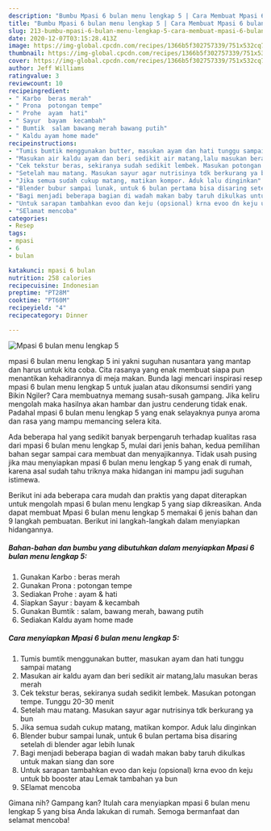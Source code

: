 ```yaml
---
description: "Bumbu Mpasi 6 bulan menu lengkap 5 | Cara Membuat Mpasi 6 bulan menu lengkap 5 Yang Lezat Sekali"
title: "Bumbu Mpasi 6 bulan menu lengkap 5 | Cara Membuat Mpasi 6 bulan menu lengkap 5 Yang Lezat Sekali"
slug: 213-bumbu-mpasi-6-bulan-menu-lengkap-5-cara-membuat-mpasi-6-bulan-menu-lengkap-5-yang-lezat-sekali
date: 2020-12-07T03:15:28.413Z
image: https://img-global.cpcdn.com/recipes/1366b5f302757339/751x532cq70/mpasi-6-bulan-menu-lengkap-5-foto-resep-utama.jpg
thumbnail: https://img-global.cpcdn.com/recipes/1366b5f302757339/751x532cq70/mpasi-6-bulan-menu-lengkap-5-foto-resep-utama.jpg
cover: https://img-global.cpcdn.com/recipes/1366b5f302757339/751x532cq70/mpasi-6-bulan-menu-lengkap-5-foto-resep-utama.jpg
author: Jeff Williams
ratingvalue: 3
reviewcount: 10
recipeingredient:
- " Karbo  beras merah"
- " Prona  potongan tempe"
- " Prohe  ayam  hati"
- " Sayur  bayam  kecambah"
- " Bumtik  salam bawang merah bawang putih"
- " Kaldu ayam home made"
recipeinstructions:
- "Tumis bumtik menggunakan butter, masukan ayam dan hati tunggu sampai matang"
- "Masukan air kaldu ayam dan beri sedikit air matang,lalu masukan beras merah"
- "Cek tekstur beras, sekiranya sudah sedikit lembek. Masukan potongan tempe. Tunggu 20-30 menit"
- "Setelah mau matang. Masukan sayur agar nutrisinya tdk berkurang ya bun"
- "Jika semua sudah cukup matang, matikan kompor. Aduk lalu dinginkan"
- "Blender bubur sampai lunak, untuk 6 bulan pertama bisa disaring setelah di blender agar lebih lunak"
- "Bagi menjadi beberapa bagian di wadah makan baby taruh dikulkas untuk makan siang dan sore"
- "Untuk sarapan tambahkan evoo dan keju (opsional) krna evoo dn keju untuk bb booster atau Lemak tambahan ya bun"
- "SElamat mencoba"
categories:
- Resep
tags:
- mpasi
- 6
- bulan

katakunci: mpasi 6 bulan 
nutrition: 258 calories
recipecuisine: Indonesian
preptime: "PT28M"
cooktime: "PT60M"
recipeyield: "4"
recipecategory: Dinner

---
```



![Mpasi 6 bulan menu lengkap 5](https://img-global.cpcdn.com/recipes/1366b5f302757339/751x532cq70/mpasi-6-bulan-menu-lengkap-5-foto-resep-utama.jpg)


mpasi 6 bulan menu lengkap 5 ini yakni suguhan nusantara yang mantap dan harus untuk kita coba. Cita rasanya yang enak membuat siapa pun menantikan kehadirannya di meja makan.
Bunda lagi mencari inspirasi resep mpasi 6 bulan menu lengkap 5 untuk jualan atau dikonsumsi sendiri yang Bikin Ngiler? Cara membuatnya memang susah-susah gampang. Jika keliru mengolah maka hasilnya akan hambar dan justru cenderung tidak enak. Padahal mpasi 6 bulan menu lengkap 5 yang enak selayaknya punya aroma dan rasa yang mampu memancing selera kita.



Ada beberapa hal yang sedikit banyak berpengaruh terhadap kualitas rasa dari mpasi 6 bulan menu lengkap 5, mulai dari jenis bahan, kedua pemilihan bahan segar sampai cara membuat dan menyajikannya. Tidak usah pusing jika mau menyiapkan mpasi 6 bulan menu lengkap 5 yang enak di rumah, karena asal sudah tahu triknya maka hidangan ini mampu jadi suguhan istimewa.


Berikut ini ada beberapa cara mudah dan praktis yang dapat diterapkan untuk mengolah mpasi 6 bulan menu lengkap 5 yang siap dikreasikan. Anda dapat membuat Mpasi 6 bulan menu lengkap 5 memakai 6 jenis bahan dan 9 langkah pembuatan. Berikut ini langkah-langkah dalam menyiapkan hidangannya.

<!--inarticleads1-->

##### Bahan-bahan dan bumbu yang dibutuhkan dalam menyiapkan Mpasi 6 bulan menu lengkap 5:

1. Gunakan  Karbo : beras merah
1. Gunakan  Prona : potongan tempe
1. Sediakan  Prohe : ayam &amp; hati
1. Siapkan  Sayur : bayam &amp; kecambah
1. Gunakan  Bumtik : salam, bawang merah, bawang putih
1. Sediakan  Kaldu ayam home made




<!--inarticleads2-->

##### Cara menyiapkan Mpasi 6 bulan menu lengkap 5:

1. Tumis bumtik menggunakan butter, masukan ayam dan hati tunggu sampai matang
1. Masukan air kaldu ayam dan beri sedikit air matang,lalu masukan beras merah
1. Cek tekstur beras, sekiranya sudah sedikit lembek. Masukan potongan tempe. Tunggu 20-30 menit
1. Setelah mau matang. Masukan sayur agar nutrisinya tdk berkurang ya bun
1. Jika semua sudah cukup matang, matikan kompor. Aduk lalu dinginkan
1. Blender bubur sampai lunak, untuk 6 bulan pertama bisa disaring setelah di blender agar lebih lunak
1. Bagi menjadi beberapa bagian di wadah makan baby taruh dikulkas untuk makan siang dan sore
1. Untuk sarapan tambahkan evoo dan keju (opsional) krna evoo dn keju untuk bb booster atau Lemak tambahan ya bun
1. SElamat mencoba




Gimana nih? Gampang kan? Itulah cara menyiapkan mpasi 6 bulan menu lengkap 5 yang bisa Anda lakukan di rumah. Semoga bermanfaat dan selamat mencoba!
